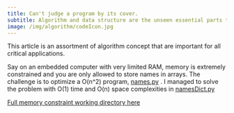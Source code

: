 ```yaml
---
title: Can't judge a program by its cover.
subtitle: Algorithm and data structure are the unseen essential parts that make a good performing application.
image: /img/algorithm/codeIcon.jpg
---
```

This article is an assortment of algorithm concept that are important for all critical applications.

Say on an embedded computer with very limited RAM, memory is extremely constrained and you are only allowed to store names in arrays. The challenge is to optimize a O(n^2) program, [names.py](https://github.com/cocoisland/Sprint-Challenge--Data-Structures-Python/names/names.py) . I managed to solve the problem with O(1) time and O(n) space complexities in [namesDict.py](https://github.com/cocoisland/Sprint-Challenge--Data-Structures-Python/names/nameDict.py)

[Full memory constraint working directory here](https://github.com/cocoisland/Sprint-Challenge--Data-Structures-Python/names)

